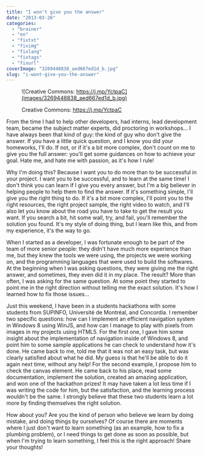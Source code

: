 ```yaml
---
title: "I won't give you the answer"
date: "2013-03-26"
categories: 
  - "brainer"
  - "en"
  - "fixtxt"
  - "fiximg"
  - "fixlang"
  - "fixtags"
  - "fixurl"
coverImage: "3269448838_aed667ed1d_b.jpg"
slug: "i-wont-give-you-the-answer"
---
```


<figure>

![Creative Commons: https://j.mp/YctpaC](images/3269448838_aed667ed1d_b.jpg)

<figcaption>

Creative Commons: https://j.mp/YctpaC

</figcaption>

</figure>

From the time I had to help other developers, had interns, lead development team, became the subject matter experts, did proctoring in workshops... I have always been that kind of guy: the kind of guy who don't give the answer. If you have a little quick question, and I know you did your homeworks, I'll do. If not, or if it's a bit more complex, don't count on me to give you the full answer: you'll get some guidances on how to achieve your goal. Hate me, and hate me with passion, as it's how I rule!

Why I'm doing this? Because I want you to do more than to be successful in your project. I want you to be successful, and to learn at the same time! I don't think you can learn if I give you every answer, but I'm a big believer in helping people to help them to find the answer. If it's something simple, I'll give you the right thing to do. If it's a bit more complex, I'll point you to the right resources, the right project sample, the right video to watch, and I'll also let you know about the road you have to take to get the result you want. If you search a bit, hit some wall, try, and fail, you'll remember the solution you found. It's my style of doing thing, but I learn like this, and from my experience, it's the way to go.

When I started as a developer, I was fortunate enough to be part of the team of more senior people: they didn't have much more experience than me, but they knew the tools we were using, the projects we were working on, and the programming languages that were used to build the softwares. At the beginning when I was asking questions, they were giving me the right answer, and sometimes, they even did it in my place. The result? More than often, I was asking for the same question. At some point they started to point me in the right direction without telling me the exact solution. It's how I learned how to fix those issues...

Just this weekend, I have been in a students hackathons with some students from SUPINFO, Université de Montréal, and Concordia. I remember two specific questions: how can I implement an efficient navigation system in Windows 8 using WinJS, and how can I manage to play with pixels from images in my projects using HTML5. For the first one, I gave him some insight about the implementation of navigation inside of Windows 8, and point him to some sample applications he can check to understand how it's done. He came back to me, told me that it was not an easy task, but was clearly satisfied about what he did. My guess is that he'll be able to do it again next time, without any help! For the second example, I propose him to check the canvas element. He came back to his place, read some documentation, implement the solution, created an amazing application, and won one of the hackathon prizes! It may have taken a lot less time if I was writing the code for him, but the satisfaction, and the learning process wouldn't be the same. I strongly believe that these two students learn a lot more by finding themselves the right solution.

How about you? Are you the kind of person who believe we learn by doing mistake, and doing things by ourselves? Of course there are moments where I just don't want to learn something (as an example, how to fix a plumbing problem), or I need things to get done as soon as possible, but when I'm trying to learn something, I feel this is the right approach! Share your thoughts!
